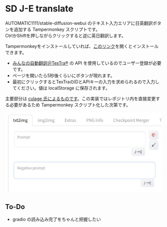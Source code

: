 # SD J-E translate


AUTOMATIC1111/stable-diffusion-webui のテキスト入力エリアに日英翻訳ボタンを追加する Tampermonkey スクリプトです。  
CtrlかShiftを押しながらクリックすると逆に英日翻訳します。

Tampermonkeyをインストールしていれば、[このリンク](https://github.com/hetima/SD-JE-translate/raw/main/SD_J-E_translate.user.js)を開くとインストールできます。

- [みんなの自動翻訳＠TexTra®](https://mt-auto-minhon-mlt.ucri.jgn-x.jp/) の API を使用しているのでユーザー登録が必要です。
- ページを開いたら5秒後くらいにボタンが現れます。
- 最初にクリックするとTexTraのIDとAPIキーの入力を求められるので入力してください。値は localStorage に保存されます。

主要部分は [culage 氏によるものです](https://github.com/culage/stable-diffusion-webui/commit/65c3ca77c392ff87370f691e1af4c080a894e967)。この実装ではレポジトリ内を直接変更する必要があるため Tampermonkey スクリプト化した次第です。

![screen shot](https://raw.githubusercontent.com/hetima/SD-JE-translate/main/image.jpg)

## To-Do
- gradio の読み込み完了をちゃんと把握したい